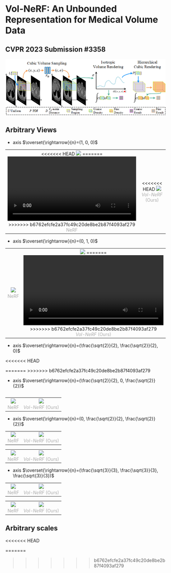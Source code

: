 # Vol-NeRF: An Unbounded Representation for Medical Volume Data
## CVPR 2023 Submission #3358 

![Overall architecture](imgs/overall.png)

## Arbitrary Views
* axis $\overset{\rightarrow}{n}=(1, 0, 0)$

<table rules="none" align="center">
	<tr>
		<td>
			<center>
<<<<<<< HEAD
  				<img src="imgs/nerf/KiTS19_00105_axis100.gif" width=100%>
=======
				<video width="100%" controls>
  					<source src="imgs/nerf/kits_00000_axis010.mp4" type="video/mp4">
				</video>
>>>>>>> b6762efcfe2a37fc49c20de8be2b87f4093af279
				<br/>
				<font color="AAAAAA">NeRF</font>
			</center>
		</td>
		<td>
			<center>
<<<<<<< HEAD
				<img src="imgs/volnerf/KiTS19_00105_axis100.gif" width=100%>
				<br/>
				<font color="AAAAAA"><em>Vol-NeRF</em> (Ours)</font>
			</center>
		</td>
	</tr>
</table>

* axis $\overset{\rightarrow}{n}=(0, 1, 0)$

<table rules="none" align="center">
	<tr>
		<td>
			<center>
  				<img src="imgs/nerf/KiTS19_00000_axis010.gif" width=100%>
				<br/>
				<font color="AAAAAA">NeRF</font>
			</center>
		</td>
		<td>
			<center>
				<img src="imgs/volnerf/KiTS19_00000_axis010.gif" width=100%>
=======
				<video width="100%" controls>
  					<source src="imgs/volnerf/kits_00000_axis010.mp4" type="video/mp4">
				</video>
>>>>>>> b6762efcfe2a37fc49c20de8be2b87f4093af279
				<br/>
				<font color="AAAAAA"><em>Vol-NeRF</em> (Ours)</font>
			</center>
		</td>
	</tr>
</table>

* axis $\overset{\rightarrow}{n}=(\frac{\sqrt{2}}{2}, \frac{\sqrt{2}}{2}, 0)$

<<<<<<< HEAD
<table rules="none" align="center">
=======
<!-- <table rules="none" align="center">
>>>>>>> b6762efcfe2a37fc49c20de8be2b87f4093af279
	<tr>
		<td>
			<center>
  				<img src="imgs/nerf/KiTS19_00144_axis110.gif" width=100%>
				<br/>
				<font color="AAAAAA">NeRF</font>
			</center>
		</td>
		<td>
			<center>
				<img src="imgs/volnerf/KiTS19_00144_axis110.gif" width=100%>
				<br/>
				<font color="AAAAAA"><em>Vol-NeRF</em> (Ours)</font>
			</center>
		</td>
	</tr>
<<<<<<< HEAD
</table>

<table rules="none" align="center">
	<tr>
		<td>
			<center>
  				<img src="imgs/nerf/MSD_colon_046_axis110.gif" width=100%>
				<br/>
				<font color="AAAAAA">NeRF</font>
			</center>
		</td>
		<td>
			<center>
				<img src="imgs/volnerf/MSD_colon_046_axis110.gif" width=100%>
				<br/>
				<font color="AAAAAA"><em>Vol-NeRF</em> (Ours)</font>
			</center>
		</td>
	</tr>
</table>

<table rules="none" align="center">
	<tr>
		<td>
			<center>
  				<img src="imgs/nerf/MSD_liver_167_axis110.gif" width=100%>
				<br/>
				<font color="AAAAAA">NeRF</font>
			</center>
		</td>
		<td>
			<center>
				<img src="imgs/volnerf/MSD_liver_167_axis110.gif" width=100%>
				<br/>
				<font color="AAAAAA"><em>Vol-NeRF</em> (Ours)</font>
			</center>
		</td>
	</tr>
</table>
=======
</table> -->
>>>>>>> b6762efcfe2a37fc49c20de8be2b87f4093af279

* axis $\overset{\rightarrow}{n}=(\frac{\sqrt{2}}{2}, 0, \frac{\sqrt{2}}{2})$

<table rules="none" align="center">
	<tr>
		<td>
			<center>
  				<img src="imgs/nerf/KiTS19_00144_axis101.gif" width=100%>
				<br/>
				<font color="AAAAAA">NeRF</font>
			</center>
		</td>
		<td>
			<center>
				<img src="imgs/volnerf/KiTS19_00144_axis101.gif" width=100%>
				<br/>
				<font color="AAAAAA"><em>Vol-NeRF</em> (Ours)</font>
			</center>
		</td>
	</tr>
</table>

* axis $\overset{\rightarrow}{n}=(0, \frac{\sqrt{2}}{2}, \frac{\sqrt{2}}{2})$

<table rules="none" align="center">
	<tr>
		<td>
			<center>
  				<img src="imgs/nerf/KiTS19_00000_axis011.gif" width=100%>
				<br/>
				<font color="AAAAAA">NeRF</font>
			</center>
		</td>
		<td>
			<center>
				<img src="imgs/volnerf/KiTS19_00000_axis011.gif" width=100%>
				<br/>
				<font color="AAAAAA"><em>Vol-NeRF</em> (Ours)</font>
			</center>
		</td>
	</tr>
</table>

<table rules="none" align="center">
	<tr>
		<td>
			<center>
  				<img src="imgs/nerf/KiTS19_00105_axis011.gif" width=100%>
				<br/>
				<font color="AAAAAA">NeRF</font>
			</center>
		</td>
		<td>
			<center>
				<img src="imgs/volnerf/KiTS19_00105_axis011.gif" width=100%>
				<br/>
				<font color="AAAAAA"><em>Vol-NeRF</em> (Ours)</font>
			</center>
		</td>
	</tr>
</table>

* axis $\overset{\rightarrow}{n}=(\frac{\sqrt{3}}{3}, \frac{\sqrt{3}}{3}, \frac{\sqrt{3}}{3})$

<table rules="none" align="center">
	<tr>
		<td>
			<center>
  				<img src="imgs/nerf/MSD_colon_046_axis111.gif" width=100%>
				<br/>
				<font color="AAAAAA">NeRF</font>
			</center>
		</td>
		<td>
			<center>
				<img src="imgs/volnerf/MSD_colon_046_axis111.gif" width=100%>
				<br/>
				<font color="AAAAAA"><em>Vol-NeRF</em> (Ours)</font>
			</center>
		</td>
	</tr>
</table>

<table rules="none" align="center">
	<tr>
		<td>
			<center>
  				<img src="imgs/nerf/MSD_liver_167_axis111.gif" width=100%>
				<br/>
				<font color="AAAAAA">NeRF</font>
			</center>
		</td>
		<td>
			<center>
				<img src="imgs/volnerf/MSD_liver_167_axis111.gif" width=100%>
				<br/>
				<font color="AAAAAA"><em>Vol-NeRF</em> (Ours)</font>
			</center>
		</td>
	</tr>
</table>

## Arbitrary scales
<<<<<<< HEAD

=======
<!-- <table rules="none" align="center">
	<tr>
		<td>
			<center>
				<video src="imgs/nerf/KiTS19_00000_multi_scale.gif"/>
				<br/>
				<font color="AAAAAA">NeRF</font>
			</center>
		</td>
		<td>
			<center>
				<video src="imgs/volnerf/KiTS19_00000_multi_scale.gif"/>
				<br/>
				<font color="AAAAAA"><em>Vol-NeRF</em> (Ours)</font>
			</center>
		</td>
	</tr>
</table> -->
>>>>>>> b6762efcfe2a37fc49c20de8be2b87f4093af279
